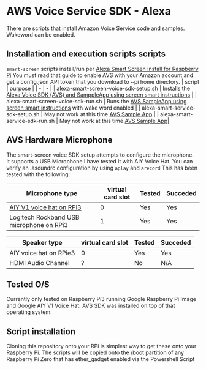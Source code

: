# AWS Voice Service SDK - Alexa 
There are scripts that install Amazon Voice Service code and samples.  Wakeword can be enabled.

## Installation and execution scripts scripts
`smart-screen` scripts install/run per [Alexa Smart Screen Install for Raspberry Pi](https://developer.amazon.com/en-US/docs/alexa/alexa-smart-screen-sdk/raspberry-pi.html)
You must read that guide to enable AVS with your Amazon account and get a config.json API token that you download to ~pi home directory.
| script | purpose |
| - | - |
| alexa-smart-screen-voice-sdk-setup.sh | Installs the [Alexa Voice SDK (AVS) and SamppleApp using screen smart instructions](https://developer.amazon.com/en-US/docs/alexa/alexa-smart-screen-sdk/raspberry-pi.html)  |
| alexa-smart-screen-voice-sdk-run.sh   | Runs the [AVS SampleApp using screen smart instructions](https://developer.amazon.com/en-US/docs/alexa/alexa-smart-screen-sdk/raspberry-pi.html) with wake word enabled |
| alexa-smart-service-sdk-setup.sh | May not work at this time [AVS Sample App](https://developer.amazon.com/en-US/docs/alexa/alexa-voice-service/build-the-avs-device-sdk.html)  |
| alexa-smart-service-sdk-run.sh   | May not work at this time [AVS Sample App](https://developer.amazon.com/en-US/docs/alexa/alexa-voice-service/build-the-avs-device-sdk.html)|

## AVS Hardware Microphone
The smart-screen voice SDK setup attempts to configure the microphone.  
It supports a USB Microphone I have tested it with AIY Voice Hat. 
You can verify an .asoundrc configuration by using `aplay` and `arecord`
This has been tested with the following:

| Microphone type | virtual card slot | Tested | Succeded |
| - | - | - | - |
| [AIY V1 voice hat on RPi3](https://aiyprojects.withgoogle.com/voice-v1) | 0 | Yes | Yes |
| Logitech Rockband USB microphone on RPi3 | 1 | Yes | Yes |

| Speaker type | virtual card slot | Tested | Succeded |
| - | - | - | - |
| AIY voice hat on RPie3 | 0 | Yes | Yes |
| HDMI Audio Channel | ? | No | N/A |

## Tested O/S 
Currently only tested on Raspberry Pi3 running Google Raspberry Pi Image and Google AIY V1 Voice Hat.
AVS SDK was installed on top of that operating system.

## Script installation
Cloning this repository onto your RPi is simplest way to get these onto your Raspberry Pi.
The scripts will be copied onto the /boot partition of any Raspberry Pi Zero that has ether_gadget enabled via the Powershell Script